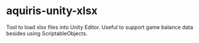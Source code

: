 aquiris-unity-xlsx
==================

Tool to load xlsx files into Unity Editor. Useful to support game balance data besides using ScriptableObjects.
